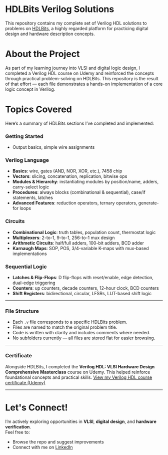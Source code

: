 #  HDLBits Verilog Solutions

This repository contains my complete set of Verilog HDL solutions to problems on [HDLBits](https://hdlbits.01xz.net/wiki/Main_Page), a highly regarded platform for practicing digital design and hardware description concepts.

# About the Project

As part of my learning journey into VLSI and digital logic design, I completed a Verilog HDL course on Udemy and reinforced the concepts through practical problem-solving on HDLBits. This repository is the result of that effort — each file demonstrates a hands-on implementation of a core logic concept in Verilog.

# Topics Covered

Here’s a summary of HDLBits sections I’ve completed and implemented:

### Getting Started
- Output basics, simple wire assignments

### Verilog Language
- **Basics**: wire, gates (AND, NOR, XOR, etc.), 7458 chip
- **Vectors**: slicing, concatenation, replication, bitwise ops
- **Modules & Hierarchy**: instantiating modules by position/name, adders, carry-select logic
- **Procedures**: always blocks (combinational & sequential), case/if statements, latches
- **Advanced Features**: reduction operators, ternary operators, generate-for loops

### Circuits
- **Combinational Logic**: truth tables, population count, thermostat logic
- **Multiplexers**: 2-to-1, 9-to-1, 256-to-1 mux design
- **Arithmetic Circuits**: half/full adders, 100-bit adders, BCD adder
- **Karnaugh Maps**: SOP, POS, 3/4-variable K-maps with mux-based implementations

### Sequential Logic
- **Latches & Flip-Flops**: D flip-flops with reset/enable, edge detection, dual-edge triggering
- **Counters**: up counters, decade counters, 12-hour clock, BCD counters
- **Shift Registers**: bidirectional, circular, LFSRs, LUT-based shift logic

---

### File Structure

- Each `.v` file corresponds to a specific HDLBits problem.
- Files are named to match the original problem title.
- Code is written with clarity and includes comments where needed.
- No subfolders currently — all files are stored flat for easier browsing.

---

### Certificate

Alongside HDLBits, I completed the **Verilog HDL: VLSI Hardware Design Comprehensive Masterclass** course on Udemy. This helped reinforce foundational concepts and practical skills.
 [View my Verilog HDL course certificate (Udemy)](https://drive.google.com/file/d/1RA_SHs37pgsM9sjydhDN6SctIhG28w16/view?usp=sharing)

---

# Let's Connect!

I’m actively exploring opportunities in **VLSI**, **digital design**, and **hardware verification**.  
Feel free to:
- Browse the repo and suggest improvements
- Connect with me on [LinkedIn](https://www.linkedin.com/in/vineet-singh-parihar-shutterandcode)

